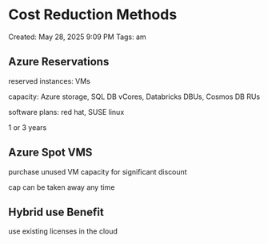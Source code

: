 # Cost Reduction Methods

Created: May 28, 2025 9:09 PM
Tags: am

## Azure Reservations

reserved instances: VMs

capacity: Azure storage, SQL DB vCores, Databricks DBUs, Cosmos DB RUs

software plans: red hat, SUSE linux

1 or 3 years

## Azure Spot VMS

purchase unused VM capacity for significant discount

cap can be taken away any time

## Hybrid use Benefit

use existing licenses in the cloud